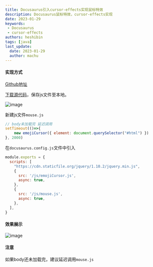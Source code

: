 ```yaml
---
title: Docusaurus引入cursor-effects实现鼠标特效
description: Docusaurus鼠标特效，cursor-effects实现
date: 2023-01-29
keywords:
 - Docusaurus
 - cursor-effects
authors: heshibin
tags: [java]
last_update:
  date: 2023-01-29
  author: machu
---
```


#### 实现方式

[Github地址](https://github.com/tholman/cursor-effects)

[下载源代码](https://github.com/tholman/cursor-effects/releases/tag/1.0.10)，保存js文件至本地。

![image](https://user-images.githubusercontent.com/49633468/216634226-daeb79b9-e50c-4a48-a046-37c94c639f4e.png)

新建js文件`mouse.js`
```javascript title="mouse.js"
// body未加载完 延迟调用
setTimeout(()=>{
    new emojiCursor({ element: document.querySelector("#html") })
}, 2000)
```

在`docusaurus.config.js`文件中引入

```javascript title="docusaurus.config.js"
module.exports = {
  scripts: [
    "https://cdn.staticfile.org/jquery/1.10.2/jquery.min.js",
    {
      src: '/js/emojiCursor.js',
      async: true,
    },
    {
      src: '/js/mouse.js',
      async: true,
    },
  ],
}
```

#### 效果展示

![image](https://user-images.githubusercontent.com/49633468/216635437-a465276d-a34b-4265-a21e-b67d2057ea0c.png)


#### 注意
如果body还未加载完，建议延迟调用`mouse.js`
